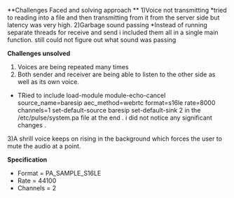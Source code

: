 **Challenges Faced and solving approach **
1)Voice not transmitting
*tried to reading into a file and then transmitting from it from the server side but latency was very high.
2)Garbage sound passing
*Instead of running separate threads for receive and send i included them all in a single main function.
still could not figure out what sound was passing

**Challenges unsolved**
1) Voices are being repeated many times
2) Both sender and receiver are being able to listen to the other side as well as its own voice.

* TRied to include 
load-module module-echo-cancel source_name=baresip aec_method=webrtc format=s16le rate=8000 channels=1
set-default-source baresip
set-default-sink 2
in the /etc/pulse/system.pa file at the end .
i did not notice any  significant changes .

3)A shrill voice keeps on rising in the background which forces the user to mute the audio at a point.


**Specification**
* Format = PA_SAMPLE_S16LE
* Rate = 44100
* Channels = 2
